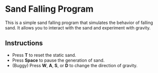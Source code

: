# Sand Falling Program

This is a simple sand falling program that simulates the behavior of falling sand. It allows you to interact with the sand and experiment with gravity.

## Instructions

- Press **T** to reset the static sand.
- Press **Space** to pause the generation of sand.
- (Buggy) Press **W**, **A**, **S**, or **D** to change the direction of gravity.
